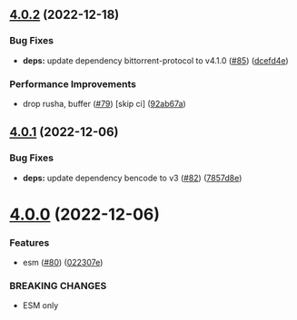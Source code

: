 ## [4.0.2](https://github.com/webtorrent/ut_metadata/compare/v4.0.1...v4.0.2) (2022-12-18)


### Bug Fixes

* **deps:** update dependency bittorrent-protocol to v4.1.0 ([#85](https://github.com/webtorrent/ut_metadata/issues/85)) ([dcefd4e](https://github.com/webtorrent/ut_metadata/commit/dcefd4eb691324499743d418bf284e5b4c611d37))


### Performance Improvements

* drop rusha, buffer ([#79](https://github.com/webtorrent/ut_metadata/issues/79)) [skip ci] ([92ab67a](https://github.com/webtorrent/ut_metadata/commit/92ab67a715065716710aad59e3a9525589d1a426))

## [4.0.1](https://github.com/webtorrent/ut_metadata/compare/v4.0.0...v4.0.1) (2022-12-06)


### Bug Fixes

* **deps:** update dependency bencode to v3 ([#82](https://github.com/webtorrent/ut_metadata/issues/82)) ([7857d8e](https://github.com/webtorrent/ut_metadata/commit/7857d8ed9411f4de00291169fd6e291a380ece7a))

# [4.0.0](https://github.com/webtorrent/ut_metadata/compare/v3.5.2...v4.0.0) (2022-12-06)


### Features

* esm ([#80](https://github.com/webtorrent/ut_metadata/issues/80)) ([022307e](https://github.com/webtorrent/ut_metadata/commit/022307e09d6a9bc3d2f6b375a414dc0058443295))


### BREAKING CHANGES

* ESM only
